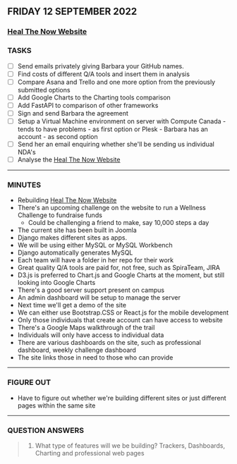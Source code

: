 ## FRIDAY 12 SEPTEMBER 2022

### [Heal The Now Website](https://www.healthenow.com/)

### TASKS

- [ ] Send emails privately giving Barbara your GitHub names.
- [ ] Find costs of different Q/A tools and insert them in analysis
- [ ] Compare Asana and Trello and one more option from the previously submitted options
- [ ] Add Google Charts to the Charting tools comparison
- [ ] Add FastAPI to comparison of other frameworks
- [ ] Sign and send Barbara the agreement
- [ ] Setup a Virtual Machine environment on server with Compute Canada - tends to have problems - as first option or Plesk - Barbara has an account - as second option
- [ ] Send her an email enquiring whether she'll be sending us individual NDA's
- [ ] Analyse the [Heal The Now Website](https://www.healthenow.com/)

---

### MINUTES

- Rebuilding [Heal The Now Website](https://www.healthenow.com/)
- There's an upcoming challenge on the website to run a Wellness Challenge to fundraise funds
  - Could be challenging a friend to make, say 10,000 steps a day
- The current site has been built in Joomla
- Django makes different sites as apps.
- We will be using either MySQL or MySQL Workbench
- Django automatically generates MySQL
- Each team will have a folder in her repo for their work
- Great quality Q/A tools are paid for, not free, such as SpiraTeam, JIRA
- D3.js is preferred to Chart.js and Google Charts at the moment, but still looking into Google Charts
- There's a good server support present on campus
- An admin dashboard will be setup to manage the server
- Next time we'll get a demo of the site
- We can either use Bootstrap.CSS or React.js for the mobile development
- Only those individuals that create account can have access to website
- There's a Google Maps walkthrough of the trail
- Individuals will only have access to individual data
- There are various dashboards on the site, such as professional dashboard, weekly challenge dashboard
- The site links those in need to those who can provide

---

### FIGURE OUT

- Have to figure out whether we're building different sites or just different pages within the same site

---

### QUESTION ANSWERS

> 1. What type of features will we be building?
>    Trackers, Dashboards, Charting and professional web pages
